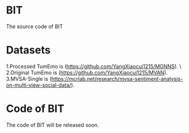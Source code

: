 # BIT
The source code of BIT

# Datasets
1.Processed TumEmo is (https://github.com/YangXiaocui1215/MGNNS). \\
2.Original TumEmo is (https://github.com/YangXiaocui1215/MVAN).
3.MVSA-Single is (https://mcrlab.net/research/mvsa-sentiment-analysis-on-multi-view-social-data/).

# Code of BIT
The code of BIT will be released soon.

